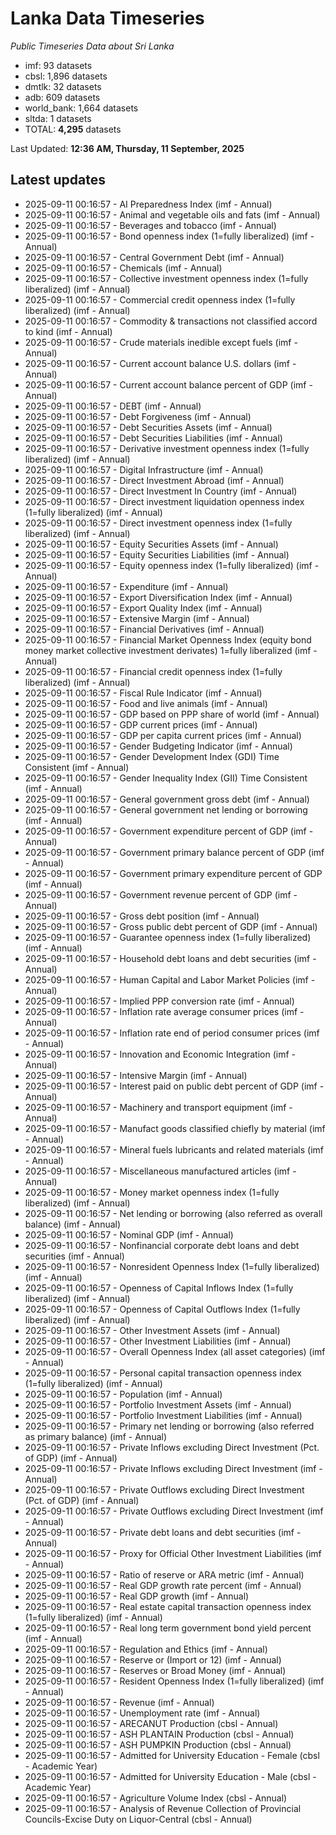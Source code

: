 # Lanka Data Timeseries
*Public Timeseries Data about Sri Lanka*

* imf: 93 datasets
* cbsl: 1,896 datasets
* dmtlk: 32 datasets
* adb: 609 datasets
* world_bank: 1,664 datasets
* sltda: 1 datasets
* TOTAL: **4,295** datasets

Last Updated: **12:36 AM, Thursday, 11 September, 2025**

## Latest updates

* 2025-09-11 00:16:57 - AI Preparedness Index (imf - Annual)
* 2025-09-11 00:16:57 - Animal and vegetable oils and fats (imf - Annual)
* 2025-09-11 00:16:57 - Beverages and tobacco (imf - Annual)
* 2025-09-11 00:16:57 - Bond openness index (1=fully liberalized) (imf - Annual)
* 2025-09-11 00:16:57 - Central Government Debt (imf - Annual)
* 2025-09-11 00:16:57 - Chemicals (imf - Annual)
* 2025-09-11 00:16:57 - Collective investment openness index (1=fully liberalized) (imf - Annual)
* 2025-09-11 00:16:57 - Commercial credit openness index (1=fully liberalized) (imf - Annual)
* 2025-09-11 00:16:57 - Commodity & transactions not classified accord to kind (imf - Annual)
* 2025-09-11 00:16:57 - Crude materials inedible except fuels (imf - Annual)
* 2025-09-11 00:16:57 - Current account balance U.S. dollars (imf - Annual)
* 2025-09-11 00:16:57 - Current account balance percent of GDP (imf - Annual)
* 2025-09-11 00:16:57 - DEBT (imf - Annual)
* 2025-09-11 00:16:57 - Debt Forgiveness (imf - Annual)
* 2025-09-11 00:16:57 - Debt Securities Assets (imf - Annual)
* 2025-09-11 00:16:57 - Debt Securities Liabilities (imf - Annual)
* 2025-09-11 00:16:57 - Derivative investment openness index (1=fully liberalized) (imf - Annual)
* 2025-09-11 00:16:57 - Digital Infrastructure (imf - Annual)
* 2025-09-11 00:16:57 - Direct Investment Abroad (imf - Annual)
* 2025-09-11 00:16:57 - Direct Investment In Country (imf - Annual)
* 2025-09-11 00:16:57 - Direct investment liquidation openness index (1=fully liberalized) (imf - Annual)
* 2025-09-11 00:16:57 - Direct investment openness index (1=fully liberalized) (imf - Annual)
* 2025-09-11 00:16:57 - Equity Securities Assets (imf - Annual)
* 2025-09-11 00:16:57 - Equity Securities Liabilities (imf - Annual)
* 2025-09-11 00:16:57 - Equity openness index (1=fully liberalized) (imf - Annual)
* 2025-09-11 00:16:57 - Expenditure (imf - Annual)
* 2025-09-11 00:16:57 - Export Diversification Index (imf - Annual)
* 2025-09-11 00:16:57 - Export Quality Index (imf - Annual)
* 2025-09-11 00:16:57 - Extensive Margin (imf - Annual)
* 2025-09-11 00:16:57 - Financial Derivatives (imf - Annual)
* 2025-09-11 00:16:57 - Financial Market Openness Index (equity bond money market collective investment derivates) 1=fully liberalized (imf - Annual)
* 2025-09-11 00:16:57 - Financial credit openness index (1=fully liberalized) (imf - Annual)
* 2025-09-11 00:16:57 - Fiscal Rule Indicator (imf - Annual)
* 2025-09-11 00:16:57 - Food and live animals (imf - Annual)
* 2025-09-11 00:16:57 - GDP based on PPP share of world (imf - Annual)
* 2025-09-11 00:16:57 - GDP current prices (imf - Annual)
* 2025-09-11 00:16:57 - GDP per capita current prices (imf - Annual)
* 2025-09-11 00:16:57 - Gender Budgeting Indicator (imf - Annual)
* 2025-09-11 00:16:57 - Gender Development Index (GDI) Time Consistent (imf - Annual)
* 2025-09-11 00:16:57 - Gender Inequality Index (GII) Time Consistent (imf - Annual)
* 2025-09-11 00:16:57 - General government gross debt (imf - Annual)
* 2025-09-11 00:16:57 - General government net lending or borrowing (imf - Annual)
* 2025-09-11 00:16:57 - Government expenditure percent of GDP (imf - Annual)
* 2025-09-11 00:16:57 - Government primary balance percent of GDP (imf - Annual)
* 2025-09-11 00:16:57 - Government primary expenditure percent of GDP (imf - Annual)
* 2025-09-11 00:16:57 - Government revenue percent of GDP (imf - Annual)
* 2025-09-11 00:16:57 - Gross debt position (imf - Annual)
* 2025-09-11 00:16:57 - Gross public debt percent of GDP (imf - Annual)
* 2025-09-11 00:16:57 - Guarantee openness index (1=fully liberalized) (imf - Annual)
* 2025-09-11 00:16:57 - Household debt loans and debt securities (imf - Annual)
* 2025-09-11 00:16:57 - Human Capital and Labor Market Policies (imf - Annual)
* 2025-09-11 00:16:57 - Implied PPP conversion rate (imf - Annual)
* 2025-09-11 00:16:57 - Inflation rate average consumer prices (imf - Annual)
* 2025-09-11 00:16:57 - Inflation rate end of period consumer prices (imf - Annual)
* 2025-09-11 00:16:57 - Innovation and Economic Integration (imf - Annual)
* 2025-09-11 00:16:57 - Intensive Margin (imf - Annual)
* 2025-09-11 00:16:57 - Interest paid on public debt percent of GDP (imf - Annual)
* 2025-09-11 00:16:57 - Machinery and transport equipment (imf - Annual)
* 2025-09-11 00:16:57 - Manufact goods classified chiefly by material (imf - Annual)
* 2025-09-11 00:16:57 - Mineral fuels lubricants and related materials (imf - Annual)
* 2025-09-11 00:16:57 - Miscellaneous manufactured articles (imf - Annual)
* 2025-09-11 00:16:57 - Money market openness index (1=fully liberalized) (imf - Annual)
* 2025-09-11 00:16:57 - Net lending or borrowing (also referred as overall balance) (imf - Annual)
* 2025-09-11 00:16:57 - Nominal GDP (imf - Annual)
* 2025-09-11 00:16:57 - Nonfinancial corporate debt loans and debt securities (imf - Annual)
* 2025-09-11 00:16:57 - Nonresident Openness Index (1=fully liberalized) (imf - Annual)
* 2025-09-11 00:16:57 - Openness of Capital Inflows Index (1=fully liberalized) (imf - Annual)
* 2025-09-11 00:16:57 - Openness of Capital Outflows Index (1=fully liberalized) (imf - Annual)
* 2025-09-11 00:16:57 - Other Investment Assets (imf - Annual)
* 2025-09-11 00:16:57 - Other Investment Liabilities (imf - Annual)
* 2025-09-11 00:16:57 - Overall Openness Index (all asset categories) (imf - Annual)
* 2025-09-11 00:16:57 - Personal capital transaction openness index (1=fully liberalized) (imf - Annual)
* 2025-09-11 00:16:57 - Population (imf - Annual)
* 2025-09-11 00:16:57 - Portfolio Investment Assets (imf - Annual)
* 2025-09-11 00:16:57 - Portfolio Investment Liabilities (imf - Annual)
* 2025-09-11 00:16:57 - Primary net lending or borrowing (also referred as primary balance) (imf - Annual)
* 2025-09-11 00:16:57 - Private Inflows excluding Direct Investment (Pct. of GDP) (imf - Annual)
* 2025-09-11 00:16:57 - Private Inflows excluding Direct Investment (imf - Annual)
* 2025-09-11 00:16:57 - Private Outflows excluding Direct Investment (Pct. of GDP) (imf - Annual)
* 2025-09-11 00:16:57 - Private Outflows excluding Direct Investment (imf - Annual)
* 2025-09-11 00:16:57 - Private debt loans and debt securities (imf - Annual)
* 2025-09-11 00:16:57 - Proxy for Official Other Investment Liabilities (imf - Annual)
* 2025-09-11 00:16:57 - Ratio of reserve or ARA metric (imf - Annual)
* 2025-09-11 00:16:57 - Real GDP growth rate percent (imf - Annual)
* 2025-09-11 00:16:57 - Real GDP growth (imf - Annual)
* 2025-09-11 00:16:57 - Real estate capital transaction openness index (1=fully liberalized) (imf - Annual)
* 2025-09-11 00:16:57 - Real long term government bond yield percent (imf - Annual)
* 2025-09-11 00:16:57 - Regulation and Ethics (imf - Annual)
* 2025-09-11 00:16:57 - Reserve or (Import or 12) (imf - Annual)
* 2025-09-11 00:16:57 - Reserves or Broad Money (imf - Annual)
* 2025-09-11 00:16:57 - Resident Openness Index (1=fully liberalized) (imf - Annual)
* 2025-09-11 00:16:57 - Revenue (imf - Annual)
* 2025-09-11 00:16:57 - Unemployment rate (imf - Annual)
* 2025-09-11 00:16:57 - ARECANUT Production (cbsl - Annual)
* 2025-09-11 00:16:57 - ASH PLANTAIN Production (cbsl - Annual)
* 2025-09-11 00:16:57 - ASH PUMPKIN Production (cbsl - Annual)
* 2025-09-11 00:16:57 - Admitted for University Education - Female (cbsl - Academic Year)
* 2025-09-11 00:16:57 - Admitted for University Education - Male (cbsl - Academic Year)
* 2025-09-11 00:16:57 - Agriculture Volume Index (cbsl - Annual)
* 2025-09-11 00:16:57 - Analysis of Revenue Collection of Provincial Councils-Excise Duty on Liquor-Central (cbsl - Annual)